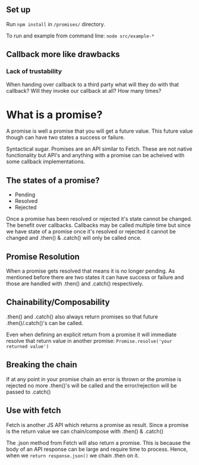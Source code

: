 ## Set up

Run `npm install` in `/promises/` directory.

To run and example from command line: `node src/example-*`

## Callback more like drawbacks

### Lack of trustability

When handing over callback to a third party what will they do with that callback?
Will they invoke our callback at all? How many times?

# What is a promise?

A promise is well a promise that you will get a future value. This future value though can have two states a success or failure.

Syntactical sugar. Promises are an API similar to Fetch. These are not native functionality but API's and anything with a promise can be acheived with some callback implementations.

## The states of a promise?

- Pending
- Resolved
- Rejected

Once a promise has been resolved or rejected it's state cannot be changed. The benefit over callbacks. Callbacks may be called multiple time but since we have state of a promise once it's resolved or rejected it cannot be changed and .then() & .catch() will only be called once.

## Promise Resolution
When a promise gets resolved that means it is no longer pending. As mentioned before there are two states it can have success or failure and those are handled with .then() and .catch() respectively.

## Chainability/Composability
.then() and .catch() also always return promises so that future .then()/.catch()'s can be called.

Even when defining an explicit return from a promise it will immediate resolve that return value in another promise: `Promise.resolve('your returned value')`

## Breaking the chain
If at any point in your promise chain an error is thrown or the promise is rejected no more .then()'s will be called and the error/rejection will be passed to .catch()

## Use with fetch

Fetch is another JS API which returns a promise as result. Since a promise is the return value we can chain/compose with .then() & .catch()

The .json method from Fetch will also return a promise. This is because the body of an API response can be large and require time to process. Hence, when we `return response.json()` we chain .then on it.